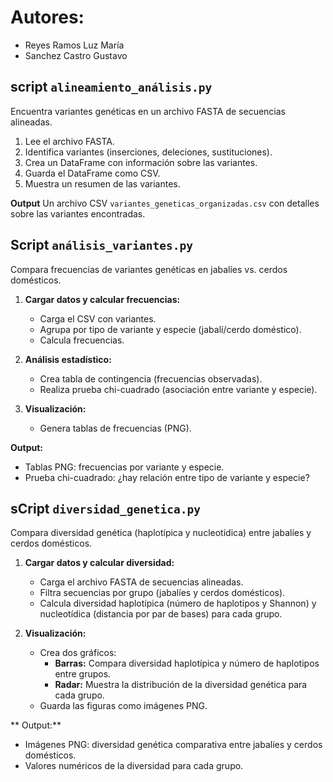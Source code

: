 
# Autores:
 - Reyes Ramos Luz María
 - Sanchez Castro Gustavo

## script `alineamiento_análisis.py`

Encuentra variantes genéticas en un archivo FASTA de secuencias alineadas.



1. Lee el archivo FASTA.
2. Identifica variantes (inserciones, deleciones, sustituciones).
3. Crea un DataFrame con información sobre las variantes.
4. Guarda el DataFrame como CSV.
5. Muestra un resumen de las variantes.

**Output** Un archivo CSV `variantes_geneticas_organizadas.csv` con detalles sobre las variantes encontradas.


## Script `análisis_variantes.py`

 Compara frecuencias de variantes genéticas en jabalíes vs. cerdos domésticos.


1. **Cargar datos y calcular frecuencias:**
    * Carga el CSV con variantes.
    * Agrupa por tipo de variante y especie (jabalí/cerdo doméstico).
    * Calcula frecuencias.

2. **Análisis estadístico:**
    * Crea tabla de contingencia (frecuencias observadas).
    * Realiza prueba chi-cuadrado (asociación entre variante y especie).

3. **Visualización:**
    * Genera tablas de frecuencias (PNG).

**Output:**

* Tablas PNG: frecuencias por variante y especie.
* Prueba chi-cuadrado: ¿hay relación entre tipo de variante y especie?


## sCript `diversidad_genetica.py`

 Compara diversidad genética (haplotípica y nucleotídica) entre jabalíes y cerdos domésticos.


1. **Cargar datos y calcular diversidad:**
    * Carga el archivo FASTA de secuencias alineadas.
    * Filtra secuencias por grupo (jabalíes y cerdos domésticos).
    * Calcula diversidad haplotípica (número de haplotipos y Shannon) y nucleotídica (distancia por par de bases) para cada grupo.

2. **Visualización:**
    * Crea dos gráficos:
        * **Barras:** Compara diversidad haplotípica y número de haplotipos entre grupos.
        * **Radar:** Muestra la distribución de la diversidad genética para cada grupo.
    * Guarda las figuras como imágenes PNG.

** Output:**

* Imágenes PNG: diversidad genética comparativa entre jabalíes y cerdos domésticos.
* Valores numéricos de la diversidad para cada grupo.

